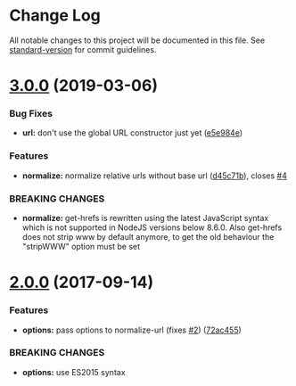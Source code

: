 # Change Log

All notable changes to this project will be documented in this file. See [standard-version](https://github.com/conventional-changelog/standard-version) for commit guidelines.

# [3.0.0](https://github.com/joakimbeng/get-hrefs/compare/v2.0.0...v3.0.0) (2019-03-06)


### Bug Fixes

* **url:** don't use the global URL constructor just yet ([e5e984e](https://github.com/joakimbeng/get-hrefs/commit/e5e984e))


### Features

* **normalize:** normalize relative urls without base url ([d45c71b](https://github.com/joakimbeng/get-hrefs/commit/d45c71b)), closes [#4](https://github.com/joakimbeng/get-hrefs/issues/4)


### BREAKING CHANGES

* **normalize:** get-hrefs is rewritten using the latest JavaScript syntax which is not supported in NodeJS versions below 8.6.0. Also get-hrefs does not strip www by default anymore, to get the old behaviour the "stripWWW" option must be set



<a name="2.0.0"></a>
# [2.0.0](https://github.com/joakimbeng/get-hrefs/compare/v1.0.3...v2.0.0) (2017-09-14)


### Features

* **options:** pass options to normalize-url (fixes [#2](https://github.com/joakimbeng/get-hrefs/issues/2)) ([72ac455](https://github.com/joakimbeng/get-hrefs/commit/72ac455))


### BREAKING CHANGES

* **options:** use ES2015 syntax
